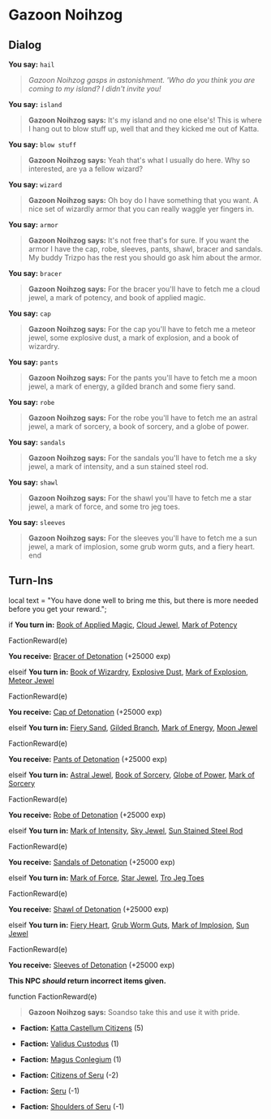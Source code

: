 # Gazoon Noihzog
## Dialog

**You say:** `hail`



>*Gazoon Noihzog gasps in astonishment. 'Who do you think you are coming to my island?  I didn't invite you!*

**You say:** `island`



>**Gazoon Noihzog says:** It's my island and no one else's! This is where I hang out to blow stuff up, well that and they kicked me out of Katta.

**You say:** `blow stuff`



>**Gazoon Noihzog says:** Yeah that's what I usually do here.  Why so interested, are ya a fellow wizard?

**You say:** `wizard`



>**Gazoon Noihzog says:** Oh boy do I have something that you want. A nice set of wizardly armor that you can really waggle yer fingers in.

**You say:** `armor`



>**Gazoon Noihzog says:** It's not free that's for sure. If you want the armor I have the cap, robe, sleeves, pants, shawl, bracer and sandals. My buddy Trizpo has the rest you should go ask him about the armor.

**You say:** `bracer`



>**Gazoon Noihzog says:** For the bracer you'll have to fetch me a cloud jewel, a mark of potency, and book of applied magic.

**You say:** `cap`



>**Gazoon Noihzog says:** For the cap you'll have to fetch me a meteor jewel, some explosive dust, a mark of explosion, and a book of wizardry.

**You say:** `pants`



>**Gazoon Noihzog says:** For the pants you'll have to fetch me a moon jewel, a mark of energy, a gilded branch and some fiery sand.

**You say:** `robe`



>**Gazoon Noihzog says:** For the robe you'll have to fetch me an astral jewel, a mark of sorcery, a book of sorcery, and a globe of power.

**You say:** `sandals`



>**Gazoon Noihzog says:** For the sandals you'll have to fetch me a sky jewel, a mark of intensity, and a sun stained steel rod.

**You say:** `shawl`



>**Gazoon Noihzog says:** For the shawl you'll have to fetch me a star jewel, a mark of force, and some tro jeg toes.

**You say:** `sleeves`



>**Gazoon Noihzog says:** For the sleeves you'll have to fetch me a sun jewel, a mark of implosion, some grub worm guts, and a fiery heart.
end

## Turn-Ins



local text = "You have done well to bring me this, but there is more needed before you get your reward.";



if **You turn in:** [Book of Applied Magic](/item/4724), [Cloud Jewel](/item/4491), [Mark of Potency](/item/4723)


FactionReward(e)


 **You receive:**  [Bracer of Detonation](/item/3715) (+25000 exp)

elseif **You turn in:** [Book of Wizardry](/item/4711), [Explosive Dust](/item/4709), [Mark of Explosion](/item/4710), [Meteor Jewel](/item/4493)


FactionReward(e)


 **You receive:**  [Cap of Detonation](/item/3710) (+25000 exp)

elseif **You turn in:** [Fiery Sand](/item/4720), [Gilded Branch](/item/4719), [Mark of Energy](/item/4718), [Moon Jewel](/item/4489)


FactionReward(e)


 **You receive:**  [Pants of Detonation](/item/3713) (+25000 exp)

elseif **You turn in:** [Astral Jewel](/item/4494), [Book of Sorcery](/item/4713), [Globe of Power](/item/4714), [Mark of Sorcery](/item/4712)


FactionReward(e)


 **You receive:**  [Robe of Detonation](/item/3711) (+25000 exp)

elseif **You turn in:** [Mark of Intensity](/item/4725), [Sky Jewel](/item/4492), [Sun Stained Steel Rod](/item/4726)


FactionReward(e)


 **You receive:**  [Sandals of Detonation](/item/3716) (+25000 exp)

elseif **You turn in:** [Mark of Force](/item/4721), [Star Jewel](/item/4490), [Tro Jeg Toes](/item/4722)


FactionReward(e)


 **You receive:**  [Shawl of Detonation](/item/3714) (+25000 exp)

elseif **You turn in:** [Fiery Heart](/item/4717), [Grub Worm Guts](/item/4716), [Mark of Implosion](/item/4715), [Sun Jewel](/item/4488)


FactionReward(e)


 **You receive:**  [Sleeves of Detonation](/item/3712) (+25000 exp)

**This NPC *should* return incorrect items given.**

function FactionReward(e)

>**Gazoon Noihzog says:** Soandso take this and use it with pride.

* __Faction:__ [Katta Castellum Citizens](/faction/1502) (5)

* __Faction:__ [Validus Custodus](/faction/1503) (1)

* __Faction:__ [Magus Conlegium](/faction/1504) (1)

* __Faction:__ [Citizens of Seru](/faction/1499) (-2)

* __Faction:__ [Seru](/faction/1483) (-1)

* __Faction:__ [Shoulders of Seru](/faction/1487) (-1)